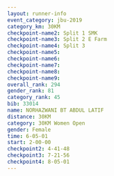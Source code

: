 ```yaml
---
layout: runner-info 
event_category: jbu-2019 
category_km: 30KM 
checkpoint-name2: Split 1 SMK 
checkpoint-name3: Split 2 E Farm 
checkpoint-name4: Split 3 
checkpoint-name5: 
checkpoint-name6: 
checkpoint-name7: 
checkpoint-name8: 
checkpoint-name9: 
overall_rank: 294
gender_rank: 81
category_rank: 45
bib: 33014
name: NORHAZWANI BT ABDUL LATIF
distance: 30KM
category: 30KM Women Open
gender: Female
time: 6-05-01
start: 2-00-00
checkpoint2: 4-41-48
checkpoint3: 7-21-56
checkpoint4: 8-05-01
---
```

